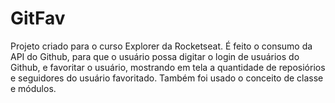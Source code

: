 # GitFav

Projeto criado para o curso Explorer da Rocketseat. É feito o consumo da API do Github, para que o usuário possa digitar o login de usuários do Github, e favoritar o usuário, mostrando em tela a quantidade de reposiórios e seguidores do usuário favoritado.
Também foi usado o conceito de classe e módulos.
